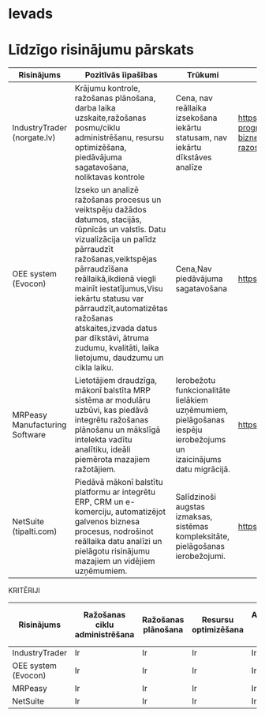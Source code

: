 # Ievads
# Līdzīgo risinājumu pārskats

|Risinājums|Pozitīvās īipašības|Trūkumi|Komentāri|
|-|-|-|-|
|IndustryTrader (norgate.lv)|Krājumu kontrole, ražošanas plānošana, darba laika uzskaite,ražošanas posmu/ciklu administrēšanu, resursu optimizēšana, piedāvājuma sagatavošana, noliktavas kontrole|Cena, nav reāllaika izsekošana iekārtu statusam, nav iekārtu dīkstāves analīze|https://norgate.lv/lv/risinajumi-programas-biznesam/programma-razosanai|
|OEE system (Evocon)|Izseko un analizē ražošanas procesus un veiktspēju dažādos datumos, stacijās, rūpnīcās un valstīs. Datu vizualizācija un palīdz pārraudzīt ražošanas,veiktspējas pārraudzīšana reāllaikā,ikdienā viegli mainīt iestatījumus,Visu iekārtu statusu var pārraudzīt,automatizētas ražošanas atskaites,izvada datus par dīkstāvi, ātruma zudumu, kvalitāti, laika lietojumu, daudzumu un cikla laiku.|Cena,Nav piedāvājuma sagatavošana|https://evocon.com/|
|MRPeasy Manufacturing Software|Lietotājiem draudzīga, mākonī balstīta MRP sistēma ar modulāru uzbūvi, kas piedāvā integrētu ražošanas plānošanu un mākslīgā intelekta vadītu analītiku, ideāli piemērota mazajiem ražotājiem.|Ierobežotu funkcionalitāte lielākiem uzņēmumiem, pielāgošanas iespēju ierobežojums un izaicinājums datu migrācijā.|https://www.mrpeasy.com/|
|NetSuite (tipalti.com)|Piedāvā mākonī balstītu platformu ar integrētu ERP, CRM un e-komerciju, automatizējot galvenos biznesa procesus, nodrošinot reāllaika datu analīzi un pielāgotu risinājumu mazajiem un vidējiem uzņēmumiem.|Salīdzinoši augstas izmaksas, sistēmas kompleksitāte, pielāgošanas ierobežojumi.|https://tipalti.com/|

KRITĒRIJI

  |Risinājums|Ražošanas ciklu administrēšana|Ražošanas plānošana|Resursu optimizēšana|Automatizācija(piedāvājuma sagatavošana/ražošanas atskaites)|Datu vizualizācija|Iekārtu statusa uzraudzība reallaikā|
|-|-|-|-|-|-|-|
|IndustryTrader|Ir|Ir|Ir|Ir|Nav|Nav|
|OEE system (Evocon)|Ir|Ir|Ir|Ir|Ir|Ir|
|MRPeasy|Ir|Ir|Ir|Ir|Ir|Nav|
|NetSuite|Ir|Ir|Ir|Ir|Ir|Ir|
